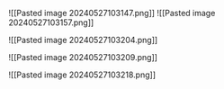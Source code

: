 ![[Pasted image 20240527103147.png]]
![[Pasted image 20240527103157.png]]

![[Pasted image 20240527103204.png]]

![[Pasted image 20240527103209.png]]

![[Pasted image 20240527103218.png]]

